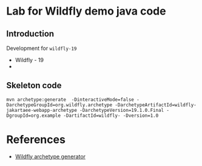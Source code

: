 # Lab for Wildfly demo java code

## Introduction

Development for `wildfly-19`

- Wildfly - 19
- 


## Skeleton code 

```shell
mvn archetype:generate  -DinteractiveMode=false -DarchetypeGroupId=org.wildfly.archetype -DarchetypeArtifactId=wildfly-jakartaee-webapp-archetype -DarchetypeVersion=19.1.0.Final -DgroupId=org.example -DartifactId=wildfly- -Dversion=1.0
```

# References
- [Wildfly archetype generator][1]

[1]:https://frankies.gitee.io/blog/arche-tools/index.html
